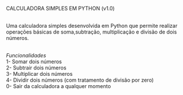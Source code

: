 CALCULADORA SIMPLES EM PYTHON (v1.0)<br><br>

Uma calculadora simples desenvolvida em Python que permite realizar<br>
operações básicas de soma,subtração, multiplicação e divisão de dois números.<br><br>

*Funcionalidades*<br>
1- Somar dois números<br>
2- Subtrair dois números<br>
3- Multiplicar dois números<br>
4- Dividir dois números (com tratamento de divisão por zero)<br>
0- Sair da calculadora a qualquer momento
